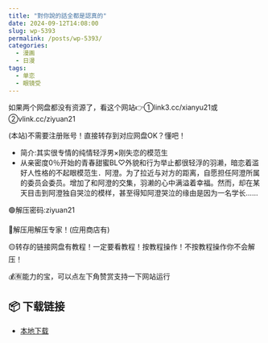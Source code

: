 ```yaml
---
title: "對你說的話全都是認真的"
date: 2024-09-12T14:08:00
slug: wp-5393
permalink: /posts/wp-5393/
categories:
  - 漫画
  - 日漫
tags:
  - 单恋
  - 眼镜受
---
```


如果两个网盘都没有资源了，看这个网站👉①link3.cc/xianyu21或②vlink.cc/ziyuan21

(本站)不需要注册账号！直接转存到对应网盘OK？懂吧！

*   简介:其实很专情的纯情轻浮男×刚失恋的模范生
*   从亲密度0％开始的青春甜蜜BL♡外貌和行为举止都很轻浮的羽濑，暗恋着滥好人性格的不起眼模范生．阿澄。为了拉近与对方的距离，自愿担任阿澄所属的委员会委员。增加了和阿澄的交集，羽濑的心中满溢着幸福。然而，却在某天目击到阿澄独自哭泣的模样，甚至得知阿澄哭泣的缘由是因为一名学长……

🟢解压密码:ziyuan21

🔵解压用解压专家！(应用商店有)

🟡转存的链接网盘有教程！一定要看教程！按教程操作！不按教程操作你不会解压！

💰🈶能力的宝，可以点左下角赞赏支持一下网站运行

## 📦 下载链接
- [本地下载](https://blziyuan21.com/pay-download/5393?key=887128089b&down_id=0)

